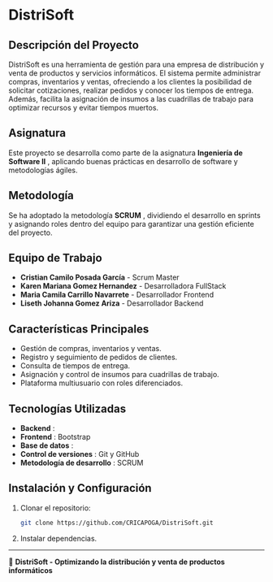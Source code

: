 # DistriSoft

## Descripción del Proyecto

DistriSoft es una herramienta de gestión para una empresa de distribución y venta de productos y servicios informáticos. El sistema permite administrar compras, inventarios y ventas, ofreciendo a los clientes la posibilidad de solicitar cotizaciones, realizar pedidos y conocer los tiempos de entrega. Además, facilita la asignación de insumos a las cuadrillas de trabajo para optimizar recursos y evitar tiempos muertos.

## Asignatura

Este proyecto se desarrolla como parte de la asignatura  **Ingeniería de Software II** , aplicando buenas prácticas en desarrollo de software y metodologías ágiles.

## Metodología

Se ha adoptado la metodología  **SCRUM** , dividiendo el desarrollo en sprints y asignando roles dentro del equipo para garantizar una gestión eficiente del proyecto.

## Equipo de Trabajo

* **Cristian Camilo Posada García** - Scrum Master
* **Karen Mariana Gomez Hernandez** - Desarrolladora FullStack
* **Maria Camila Carrillo Navarrete** - Desarrollador Frontend
* **Liseth Johanna Gomez Ariza** - Desarrollador Backend

## Características Principales

* Gestión de compras, inventarios y ventas.
* Registro y seguimiento de pedidos de clientes.
* Consulta de tiempos de entrega.
* Asignación y control de insumos para cuadrillas de trabajo.
* Plataforma multiusuario con roles diferenciados.

## Tecnologías Utilizadas

* **Backend** :
* **Frontend** : Bootstrap
* **Base de datos** :
* **Control de versiones** : Git y GitHub
* **Metodología de desarrollo** : SCRUM

## Instalación y Configuración

1. Clonar el repositorio:

   ```bash
   git clone https://github.com/CRICAPOGA/DistriSoft.git
   ```
2. Instalar dependencias.

---

🚀 **DistriSoft - Optimizando la distribución y venta de productos informáticos**

